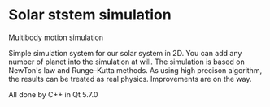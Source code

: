 # Solar ststem simulation
Multibody motion simulation

  Simple simulation system for our solar system in 2D. You can add any number of planet into the simulation at will. 
  The simulation is based on NewTon's law and Runge–Kutta methods. As using high precison algorithm, the results can be treated as real physics. Improvements are on the way.
  
  
  All done by C++ in Qt 5.7.0
